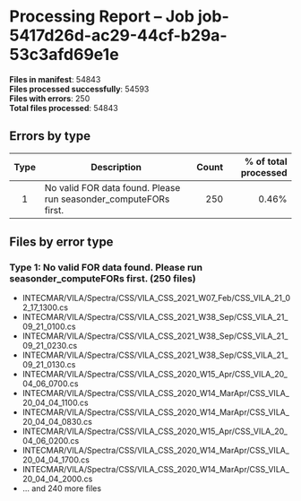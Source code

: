 # Processing Report – Job job-5417d26d-ac29-44cf-b29a-53c3afd69e1e

**Files in manifest**: 54843  
**Files processed successfully**: 54593  
**Files with errors**: 250  
**Total files processed**: 54843  

## Errors by type

| Type | Description | Count | % of total processed |
| :--: | ----------- | -------: | ---------------------: |
| 1 | No valid FOR data found. Please run seasonder_computeFORs first. | 250 | 0.46% |

## Files by error type

### Type 1: No valid FOR data found. Please run seasonder_computeFORs first. (250 files)

- INTECMAR/VILA/Spectra/CSS/VILA_CSS_2021_W07_Feb/CSS_VILA_21_02_17_1300.cs
- INTECMAR/VILA/Spectra/CSS/VILA_CSS_2021_W38_Sep/CSS_VILA_21_09_21_0100.cs
- INTECMAR/VILA/Spectra/CSS/VILA_CSS_2021_W38_Sep/CSS_VILA_21_09_21_0230.cs
- INTECMAR/VILA/Spectra/CSS/VILA_CSS_2021_W38_Sep/CSS_VILA_21_09_21_0130.cs
- INTECMAR/VILA/Spectra/CSS/VILA_CSS_2020_W15_Apr/CSS_VILA_20_04_06_0700.cs
- INTECMAR/VILA/Spectra/CSS/VILA_CSS_2020_W14_MarApr/CSS_VILA_20_04_04_1100.cs
- INTECMAR/VILA/Spectra/CSS/VILA_CSS_2020_W14_MarApr/CSS_VILA_20_04_04_0830.cs
- INTECMAR/VILA/Spectra/CSS/VILA_CSS_2020_W15_Apr/CSS_VILA_20_04_06_0200.cs
- INTECMAR/VILA/Spectra/CSS/VILA_CSS_2020_W14_MarApr/CSS_VILA_20_04_04_1700.cs
- INTECMAR/VILA/Spectra/CSS/VILA_CSS_2020_W14_MarApr/CSS_VILA_20_04_04_2000.cs
- ... and 240 more files
